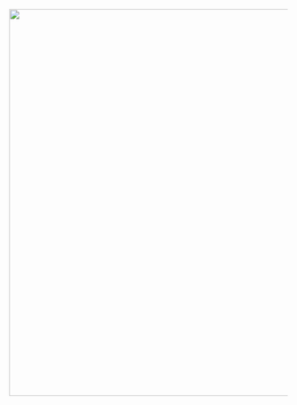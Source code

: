 <div id="header" align="left">
  <img src="https://media4.giphy.com/media/v1.Y2lkPTc5MGI3NjExdDhyZTk1MGN2bmlnN2lhaTIyb2oyOGd3eWM2ZmI4c2ZnMHI4dzl0eCZlcD12MV9pbnRlcm5hbF9naWZfYnlfaWQmY3Q9Zw/twXer9ExHdTvwt2vpt/giphy.gif" width="700" height="700"/>
</div>
